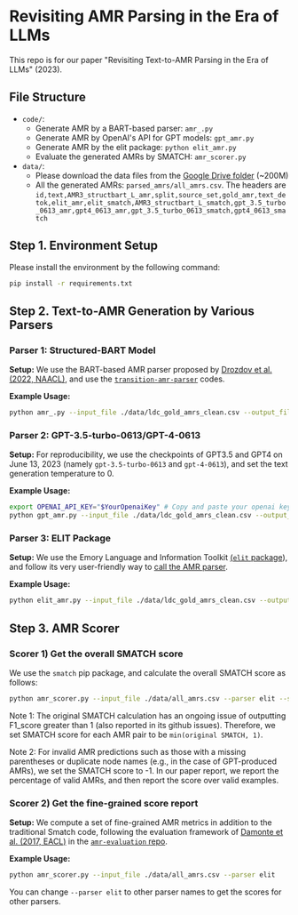 # Revisiting AMR Parsing in the Era of LLMs
This repo is for our paper "Revisiting Text-to-AMR Parsing in the Era of LLMs" (2023).

## File Structure

- `code/`:
  - Generate AMR by a BART-based parser: `amr_.py`
  - Generate AMR by OpenAI's API for GPT models: `gpt_amr.py`
  - Generate AMR by the elit package: `python elit_amr.py`
  - Evaluate the generated AMRs by SMATCH: `amr_scorer.py`
- `data/`:
  - Please download the data files from the [Google Drive folder](https://drive.google.com/drive/folders/1QxyJKi_OPM0HBFD59WaUxaVnmPA21jS_?usp=drive_link) (~200M)
  - All the generated AMRs: `parsed_amrs/all_amrs.csv`. The headers are `id,text,AMR3_structbart_L_amr,split,source_set,gold_amr,text_detok,elit_amr,elit_smatch,AMR3_structbart_L_smatch,gpt_3.5_turbo_0613_amr,gpt4_0613_amr,gpt_3.5_turbo_0613_smatch,gpt4_0613_smatch`

## Step 1. Environment Setup

Please install the environment by the following command:

```bash
pip install -r requirements.txt
```



## Step 2. Text-to-AMR Generation by Various Parsers

### Parser 1: Structured-BART Model
**Setup:** We use the BART-based AMR parser proposed by [Drozdov et al. (2022, NAACL)](https://arxiv.org/abs/2205.01464), and use the [`transition-amr-parser`](https://github.com/IBM/transition-amr-parser) codes. 

**Example Usage:** 

```bash
python amr_.py --input_file ./data/ldc_gold_amrs_clean.csv --output_file ./data/parsed_amrs/AMR3-structbart-L_ldc.csv --model AMR3-structbart-L
```

### Parser 2: GPT-3.5-turbo-0613/GPT-4-0613

**Setup:** For reproducibility, we use the checkpoints of GPT3.5 and GPT4 on June 13, 2023 (namely `gpt-3.5-turbo-0613` and `gpt-4-0613`), and set the text generation temperature to 0. 

**Example Usage:** 

```bash
export OPENAI_API_KEY="$YourOpenaiKey" # Copy and paste your openai key here.
python gpt_amr.py --input_file ./data/ldc_gold_amrs_clean.csv --output_file ./data/parsed_amrs/elit_ldc.csv --model_version gpt-4-0613
```

### Parser 3: ELIT Package

**Setup:** We use the Emory Language and Information Toolkit [(`elit` package](https://github.com/emorynlp/elit)), and follow its very user-friendly way to [call the AMR parser](https://github.com/emorynlp/elit/blob/main/docs/abstract_meaning_parsing.md).

**Example Usage:** 

```bash
python elit_amr.py --input_file ./data/ldc_gold_amrs_clean.csv --output_file ./data/parsed_amrs/elit_ldc.csv
```




## Step 3. AMR Scorer
### Scorer 1) Get the overall SMATCH score
We use the `smatch` pip package, and calculate the overall SMATCH score as follows:

```bash
python amr_scorer.py --input_file ./data/all_amrs.csv --parser elit --smatch_only
```

Note 1: The original SMATCH calculation has an ongoing issue of outputting F1_score greater than 1 (also reported in its github issues). Therefore, we set SMATCH score for each AMR pair to be ```min(original SMATCH, 1)```. 

Note 2: For invalid AMR predictions such as those with a missing parentheses or duplicate node names (e.g., in the case of GPT-produced AMRs), we set the SMATCH score to -1. In our paper report, we report the percentage of valid AMRs, and then report the score over valid examples.

### Scorer 2) Get the fine-grained score report

**Setup:** We compute a set of fine-grained AMR metrics in addition to the traditional Smatch code, following the evaluation framework of [Damonte et al. (2017, EACL)](https://arxiv.org/pdf/1608.06111.pdf) in the [`amr-evaluation` repo](https://github.com/mdtux89/amr-evaluation).

**Example Usage:** 

```bash
python amr_scorer.py --input_file ./data/all_amrs.csv --parser elit
```

You can change `--parser elit` to other parser names to get the scores for other parsers.